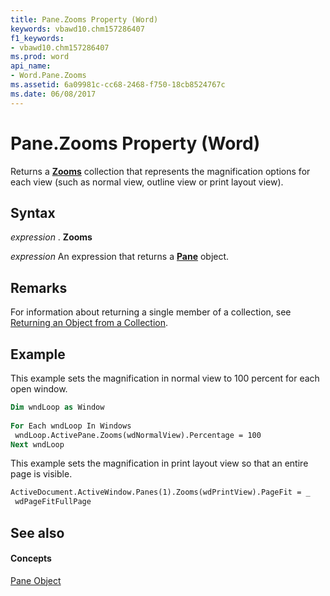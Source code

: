 ```yaml
---
title: Pane.Zooms Property (Word)
keywords: vbawd10.chm157286407
f1_keywords:
- vbawd10.chm157286407
ms.prod: word
api_name:
- Word.Pane.Zooms
ms.assetid: 6a09981c-cc68-2468-f750-18cb8524767c
ms.date: 06/08/2017
---
```



# Pane.Zooms Property (Word)

Returns a  **[Zooms](Word.zooms.md)** collection that represents the magnification options for each view (such as normal view, outline view or print layout view).


## Syntax

 _expression_ . **Zooms**

 _expression_ An expression that returns a **[Pane](Word.Pane.md)** object.


## Remarks

For information about returning a single member of a collection, see [Returning an Object from a Collection](http://msdn.microsoft.com/library/28f76384-f495-9640-a7c8-10ada3fac727%28Office.15%29.aspx).


## Example

This example sets the magnification in normal view to 100 percent for each open window.


```vb
Dim wndLoop as Window 
 
For Each wndLoop In Windows 
 wndLoop.ActivePane.Zooms(wdNormalView).Percentage = 100 
Next wndLoop
```

This example sets the magnification in print layout view so that an entire page is visible.




```vb
ActiveDocument.ActiveWindow.Panes(1).Zooms(wdPrintView).PageFit = _ 
 wdPageFitFullPage
```


## See also


#### Concepts


[Pane Object](Word.Pane.md)

